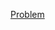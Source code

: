 [Problem](https://www.hackerrank.com/challenges/minimum-swaps-2/problem?h_l=interview&playlist_slugs[]=interview-preparation-kit&playlist_slugs[]=arays)